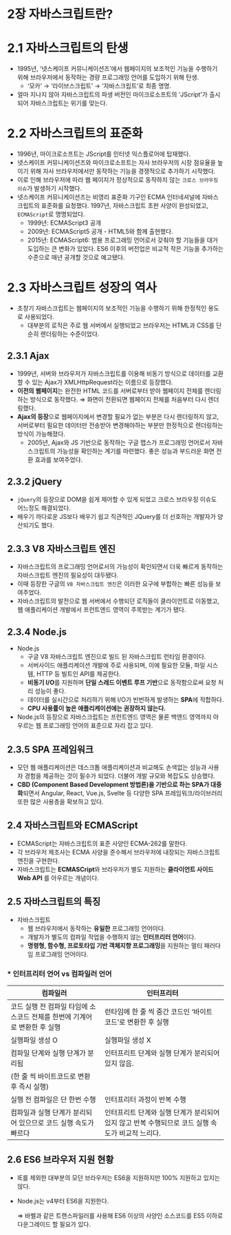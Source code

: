 # 2장 자바스크립트란?

# 2.1 자바스크립트의 탄생

- 1995년, ‘넷스케이프 커뮤니케이션즈’에서 웹페이지의 보조적인 기능을 수행하기 위해 브라우저에서 동작하는 경량 프로그래밍 언어를 도입하기 위해 탄생.
    - ‘모카’ → ‘라이브스크립트’ → ‘자바스크립트’로 최종 명명.
- 얼마 지나지 않아 자바스크립트의 파생 버전인 마이크로소프트의 ‘JScript’가 출시되어 자바스크립트는 위기를 맞는다.

# 2.2 자바스크립트의 표준화

- 1996년, 마이크로소프트는 JScript를 인터넷 익스플로어에 탑재했다.
- 넷스케이프 커뮤니케이션즈와 마이크로소프트는 자사 브라우저의 시장 점유율을 높이기 위해 자사 브라우저에서만 동작하는 기능을 경쟁적으로 추가하기 시작했다.
- 이로 인해 브라우저에 따라 웹 페이지가 정상적으로 동작하지 않는 `크로스 브라우징 이슈`가 발생하기 시작했다.
- 넷스케이프 커뮤니케이션즈는 비영리 표준화 기구인 ECMA 인터네셔널에 자바스크립트의 표준화를 요청했다. 1997년, 자바스크립트 초판 사양이 완성되었고, `ECMAScript`로 명명되었다.
    - 1999년: ECMAScript3 공개
    - 2009년: ECMAScript5 공개 - HTML5와 함께 출현했다.
    - 2015년: ECMAScript6: 범용 프로그래밍 언어로서 갖춰야 할 기능들을 대거 도입하는 큰 변화가 있었다. ES6 이후의 버전업은 비교적 작은 기능을 추가하는 수준으로 매년 공개할 것으로 예고됐다.

# 2.3 자바스크립트 성장의 역사

- 초창기 자바스크립트는 웹페이지의 보조적인 기능을 수행하기 위해 한정적인 용도로 사용되었다.
    - 대부분의 로직은 주로 웹 서버에서 실행되었고 브라우저는 HTML과 CSS를 단순히 렌더링하는 수준이었다.

## 2.3.1 Ajax

- 1999년, 서버와 브라우저가 자바스크립트를 이용해 비동기 방식으로 데이터를 교환할 수 있는 Ajax가 XMLHttpRequest라는 이름으로 등장했다.
- **이전의 웹페이지**는 완전한 HTML 코드를 서버로부터 받아 웹페이지 전체를 렌더링하는 방식으로 동작했다. ⇒ 화면이 전환되면 웹페이지 전체를 처음부터 다시 렌더링했다.
- **Ajax의 등장**으로 웹페이지에서 변경할 필요가 없는 부분은 다시 렌더링하지 않고, 서버로부터 필요한 데이터만 전송받아 변경해야하는 부분만 한정적으로 렌더링하는 방식이 가능해졌다.
    - 2005년, Ajax와 JS 기반으로 동작하는 구글 맵스가 프로그래밍 언어로서 자바스크립트의 가능성을 확인하는 계기를 마련했다. 좋은 성능과 부드러운 화면 전환 효과를 보여주었다.

## 2.3.2 jQuery

- `jQuery`의 등장으로 DOM을 쉽게 제어할 수 있게 되었고 크로스 브라우징 이슈도 어느정도 해결되었다.
- 배우기 까다로운 JS보다 배우기 쉽고 직관적인 JQuery를 더 선호하는 개발자가 양산되기도 했다.

## 2.3.3 V8 자바스크립트 엔진

- 자바스크립트의 프로그래밍 언어로서의 가능성이 확인되면서 더욱 빠르게 동작하는 자바스크립트 엔진의 필요성이 대두됐다.
- 이때 등장한 구글의 `V8 자바스크립트 엔진`은 이러한 요구에 부합하는 빠른 성능을 보여주었다.
- 자바스크립트의 발전으로 웹 서버에서 수행되던 로직들이 클라이언트로 이동했고, 웹 애플리케이션 개발에서 프런트엔드 영역이 주목받는 계기가 됐다.

## 2.3.4 Node.js

- Node.js
    - 구글 V8 자바스크립트 엔진으로 빌드 된 자바스크립트 런타임 환경이다.
    - 서버사이드 애플리케이션 개발에 주로 사용되며, 이에 필요한 모듈, 파일 시스템, HTTP 등 빌트인 API를 제공한다.
    - **비동기 I/O**를 지원하며 **단일 스레드 이벤트 루프 기반**으로 동작함으로써 요청 처리 성능이 좋다.
    - 데이터를 실시간으로 처리하기 위해 I/O가 빈번하게 발생하는 **SPA**에 적합하다.
    - **CPU 사용률이 높은 애플리케이션에는 권장하지 않는다.**
- Node.js의 등장으로 자바스크립트는 프런트엔드 영역은 물론 백엔드 영역까지 아우르는 웹 프로그래밍 언어의 표준으로 자리 잡고 있다.

## 2.3.5 SPA 프레임워크

- 모던 웹 애플리케이션은 데스크톱 애플리케이션과 비교해도 손색없는 성능과 사용자 경험을 제공하는 것이 필수가 되었다. 더불어 개발 규모와 복잡도도 상승했다.
- **CBD (Component Based Development 방법론)을 기반으로 하는 SPA가 대중화**되면서 Angular, React, Vue.js, Svelte 등 다양한 SPA 프레임워크/라이브러리 또한 많은 사용층을 확보하고 있다.

## 2.4 자바스크립트와 ECMAScript

- ECMAScript는 자바스크립트의 표준 사양인 ECMA-262를 말한다.
- 각 브라우저 제조사는 ECMA 사양을 준수해서 브라우저에 내장되는 자바스크립트 엔진을 구현한다.
- 자바스크립트는 **ECMASCript**와 브라우저가 별도 지원하는 **클라이언트 사이드 Web API** 를 아우르는 개념이다.

## 2.5 자바스크립트의 특징

- 자바스크립트
    - 웹 브라우저에서 동작하는 **유일한** 프로그래밍 언어이다.
    - 개발자가 별도의 컴파일 작업을 수행하지 않는 **인터프리터 언어**이다.
    - **명령형, 함수형, 프로토타입 기반 객체지향 프로그래밍**을 지원하는 멀티 패러다임 프로그래밍 언어이다.

### * 인터프리터 언어 vs 컴파일러 언어

| 컴파일러 | 인터프리터 |
| --- | --- |
| 코드 실행 전 컴파일 타임에 소스코드 전체를 한번에 기계어로 변환한 후 실행 | 런타임에 한 줄 씩 중간 코드인 ‘바이트 코드’로 변환한 후 실행 |
| 실행파일 생성 O | 실행파일 생성 X |
| 컴파일 단계와 실행 단계가 분리됨 | 인터프리트 단계와 실행 단계가 분리되어있지 않음.
(한 줄 씩 바이트코드로 변환 후 즉시 실행) |
| 실행 전 컴파일은 단 한번 수행 | 인터프리터 과정이 반복 수행 |
| 컴파일과 실행 단계가 분리되어 있으므로 코드 실행 속도가 빠르다 | 인터프리트 단계와 실행 단계가 분리되어있지 않고 반복 수행되므로 코드 실행 속도가 비교적 느리다. |

## 2.6 ES6 브라우저 지원 현황

- IE를 제외한 대부분의 모던 브라우저는 ES6을 지원하지만 100% 지원하고 있지는 않다.
- Node.js는 v4부터 ES6을 지원한다.
    
    ⇒ 바벨과 같은 트랜스파일러를 사용해 ES6 이상의 사양인 소스코드를 ES5 이하로 다운그레이드 할 필요가 있다.
